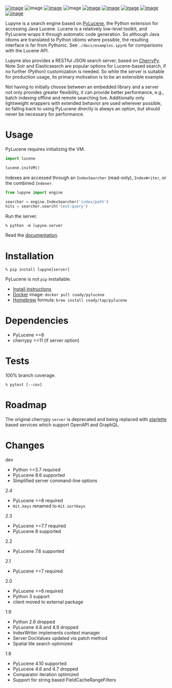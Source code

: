 [![image](https://img.shields.io/pypi/v/lupyne.svg)](https://pypi.org/project/lupyne/)
![image](https://img.shields.io/pypi/pyversions/lupyne.svg)
[![image](https://pepy.tech/badge/lupyne)](https://pepy.tech/project/lupyne)
![image](https://img.shields.io/pypi/status/lupyne.svg)
[![image](https://github.com/coady/lupyne/workflows/build/badge.svg)](https://github.com/coady/lupyne/actions)
[![image](https://img.shields.io/codecov/c/github/coady/lupyne.svg)](https://codecov.io/github/coady/lupyne)
[![image](https://requires.io/github/coady/lupyne/requirements.svg?branch=main)](https://requires.io/github/coady/lupyne/requirements/)
[![image](https://img.shields.io/badge/code%20style-black-000000.svg)](https://pypi.org/project/black/)
[![image](http://mypy-lang.org/static/mypy_badge.svg)](http://mypy-lang.org/)

Lupyne is a search engine based on [PyLucene](http://lucene.apache.org/pylucene/), the Python extension for accessing Java Lucene.
Lucene is a relatively low-level toolkit, and PyLucene wraps it through automatic code generation.
So although Java idioms are translated to Python idioms where possible, the resulting interface is far from Pythonic.
See `./docs/examples.ipynb` for comparisons with the Lucene API.

Lupyne also provides a RESTful JSON search server, based on [CherryPy](http://cherrypy.org).
Note Solr and Elasticsearch are popular options for Lucene-based search, if no further (Python) customization is needed.
So while the server is suitable for production usage, its primary motivation is to be an extensible example.

Not having to initially choose between an embedded library and a server not only provides greater flexibility,
it can provide better performance, e.g., batch indexing offline and remote searching live.
Additionally only lightweight wrappers with extended behavior are used wherever possible,
so falling back to using PyLucene directly is always an option, but should never be necessary for performance.

# Usage
PyLucene requires initializing the VM.

```python
import lucene

lucene.initVM()
```

Indexes are accessed through an `IndexSearcher` (read-only), `IndexWriter`, or the combined `Indexer`.

```python
from lupyne import engine

searcher = engine.IndexSearcher('index/path')
hits = searcher.search('text:query')
```

Run the server.

```console
% python -m lupyne.server
```

Read the [documentation](https://coady.github.io/lupyne/).

# Installation
```console
% pip install lupyne[server]
```

PyLucene is not `pip` installable.
* [Install instructions](http://lucene.apache.org/pylucene/install.html)
* [Docker](https://hub.docker.com) image: `docker pull coady/pylucene`
* [Homebrew](https://brew.sh) formula: `brew install coady/tap/pylucene`

# Dependencies
* PyLucene >=8
* cherrypy >=11 (if server option)

# Tests
100% branch coverage.

```console
% pytest [--cov]
```

# Roadmap
The original cherrypy `server` is deprecated and being replaced with [starlette](https://www.starlette.io) based services which support OpenAPI and GraphQL.

# Changes
dev
* Python >=3.7 required
* PyLucene 8.6 supported
* Simplified server command-line options

2.4
* PyLucene >=8 required
* `Hit.keys` renamed to `Hit.sortkeys`

2.3
* PyLucene >=7.7 required
* PyLucene 8 supported

2.2
* PyLucene 7.6 supported

2.1
* PyLucene >=7 required

2.0
* PyLucene >=6 required
* Python 3 support
* client moved to external package

1.9
* Python 2.6 dropped
* PyLucene 4.8 and 4.9 dropped
* IndexWriter implements context manager
* Server DocValues updated via patch method
* Spatial tile search optimized

1.8
* PyLucene 4.10 supported
* PyLucene 4.6 and 4.7 dropped
* Comparator iteration optimized
* Support for string based FieldCacheRangeFilters
